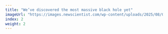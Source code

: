 ```yaml
---
title: "We’ve discovered the most massive black hole yet"
imageUrl: "https://images.newscientist.com/wp-content/uploads/2025/08/07175755/SEI_261434002.jpg?width=788"
index: 2
weight: 2
---
```

